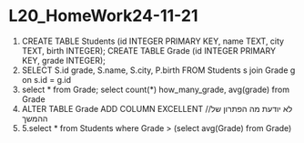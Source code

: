 # L20_HomeWork24-11-21
1. CREATE TABLE Students (id INTEGER PRIMARY KEY, name TEXT, city TEXT, birth INTEGER);   CREATE TABLE Grade (id INTEGER PRIMARY KEY, grade INTEGER); 
2. SELECT S.id grade, S.name, S.city, P.birth FROM Students s
    join Grade g on s.id = g.id
3. select * from Grade;
select count(*) how_many_grade, avg(grade) from Grade
4. ALTER TABLE Grade ADD COLUMN EXCELLENT //לא יודעת מה הפתרון של ההמשך
5. 5.select * from Students where Grade > (select avg(Grade) from Grade)
